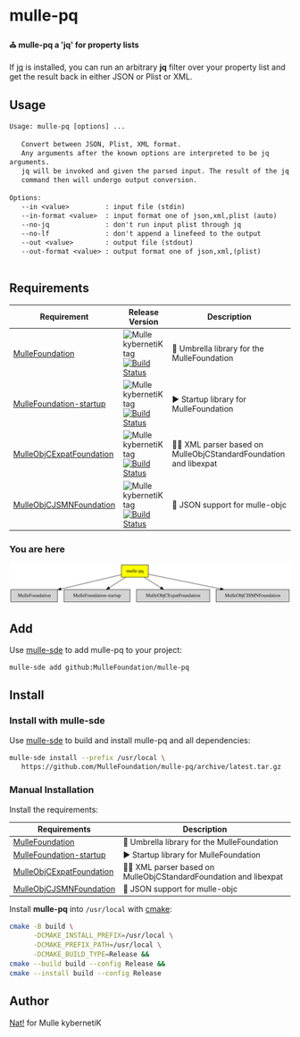 # mulle-pq

#### ⛪️ mulle-pq a 'jq' for property lists

If [jq](https://stedolan.github.io/jq/) is installed, you can run an arbitrary
**jq** filter over your property list and get the result back in either JSON
or Plist or XML.




## Usage

```
Usage: mulle-pq [options] ...

   Convert between JSON, Plist, XML format.
   Any arguments after the known options are interpreted to be jq arguments.
   jq will be invoked and given the parsed input. The result of the jq
   command then will undergo output conversion.

Options:
   --in <value>         : input file (stdin)
   --in-format <value>  : input format one of json,xml,plist (auto)
   --no-jq              : don't run input plist through jq
   --no-lf              : don't append a linefeed to the output
   --out <value>        : output file (stdout)
   --out-format <value> : output format one of json,xml,(plist)


```



## Requirements

|   Requirement         | Release Version  | Description
|-----------------------|------------------|---------------
| [MulleFoundation](https://github.com/MulleFoundation/MulleFoundation) | ![Mulle kybernetiK tag](https://img.shields.io/github/tag//.svg) [![Build Status](https://github.com///workflows/CI/badge.svg?branch=release)](https://github.com///actions/workflows/mulle-sde-ci.yml) | 💍 Umbrella library for the MulleFoundation
| [MulleFoundation-startup](https://github.com/MulleFoundation/MulleFoundation-startup) | ![Mulle kybernetiK tag](https://img.shields.io/github/tag//.svg) [![Build Status](https://github.com///workflows/CI/badge.svg?branch=release)](https://github.com///actions/workflows/mulle-sde-ci.yml) | ▶️ Startup library for MulleFoundation
| [MulleObjCExpatFoundation](https://github.com/MulleFoundation/MulleObjCExpatFoundation) | ![Mulle kybernetiK tag](https://img.shields.io/github/tag//.svg) [![Build Status](https://github.com///workflows/CI/badge.svg?branch=release)](https://github.com///actions/workflows/mulle-sde-ci.yml) | 👴🏼 XML parser based on MulleObjCStandardFoundation and libexpat
| [MulleObjCJSMNFoundation](https://github.com/MulleWeb/MulleObjCJSMNFoundation) | ![Mulle kybernetiK tag](https://img.shields.io/github/tag//.svg) [![Build Status](https://github.com///workflows/CI/badge.svg?branch=release)](https://github.com///actions/workflows/mulle-sde-ci.yml) | 🌼 JSON support for mulle-objc

### You are here

![Overview](overview.dot.svg)

## Add

Use [mulle-sde](//github.com/mulle-sde) to add mulle-pq to your project:

``` sh
mulle-sde add github:MulleFoundation/mulle-pq
```


## Install

### Install with mulle-sde

Use [mulle-sde](//github.com/mulle-sde) to build and install mulle-pq and all dependencies:

``` sh
mulle-sde install --prefix /usr/local \
   https://github.com/MulleFoundation/mulle-pq/archive/latest.tar.gz
```

### Manual Installation

Install the requirements:

| Requirements                                 | Description
|----------------------------------------------|-----------------------
| [MulleFoundation](https://github.com/MulleFoundation/MulleFoundation)             | 💍 Umbrella library for the MulleFoundation
| [MulleFoundation-startup](https://github.com/MulleFoundation/MulleFoundation-startup)             | ▶️ Startup library for MulleFoundation
| [MulleObjCExpatFoundation](https://github.com/MulleFoundation/MulleObjCExpatFoundation)             | 👴🏼 XML parser based on MulleObjCStandardFoundation and libexpat
| [MulleObjCJSMNFoundation](https://github.com/MulleWeb/MulleObjCJSMNFoundation)             | 🌼 JSON support for mulle-objc

Install **mulle-pq** into `/usr/local` with [cmake](https://cmake.org):

``` sh
cmake -B build \
      -DCMAKE_INSTALL_PREFIX=/usr/local \
      -DCMAKE_PREFIX_PATH=/usr/local \
      -DCMAKE_BUILD_TYPE=Release &&
cmake --build build --config Release &&
cmake --install build --config Release
```


## Author

[Nat!](https://mulle-kybernetik.com/weblog) for Mulle kybernetiK





